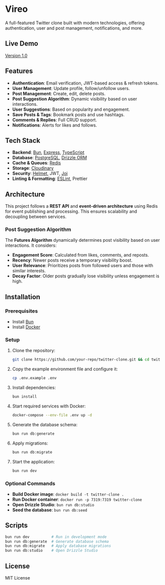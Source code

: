 # Vireo

A full-featured Twitter clone built with modern technologies, offering authentication, user and post management, notifications, and more.

## Live Demo
[Version 1.0](https://twitter-clone-9vy8.onrender.com/)

## Features
- **Authentication**: Email verification, JWT-based access & refresh tokens.
- **User Management**: Update profile, follow/unfollow users.
- **Post Management**: Create, edit, delete posts.
- **Post Suggestion Algorithm**: Dynamic visibility based on user interactions.
- **User Suggestions**: Based on popularity and engagement.
- **Save Posts & Tags**: Bookmark posts and use hashtags.
- **Comments & Replies**: Full CRUD support.
- **Notifications**: Alerts for likes and follows.

## Tech Stack
- **Backend**: [Bun](https://bun.sh/), [Express](https://expressjs.com/), [TypeScript](https://www.typescriptlang.org/)
- **Database**: [PostgreSQL](https://www.postgresql.org/), [Drizzle ORM](https://github.com/drizzle-team/drizzle-orm)
- **Cache & Queues**: [Redis](https://redis.io/)
- **Storage**: [Cloudinary](https://cloudinary.com/)
- **Security**: [Helmet](https://helmetjs.github.io/), JWT, [Joi](https://joi.dev/)
- **Linting & Formatting**: [ESLint](https://eslint.org/), Prettier

## Architecture
This project follows a **REST API** and **event-driven architecture** using Redis for event publishing and processing. This ensures scalability and decoupling between services.

### Post Suggestion Algorithm
The **Futures Algorithm** dynamically determines post visibility based on user interactions. It considers:
- **Engagement Score**: Calculated from likes, comments, and reposts.
- **Recency**: Newer posts receive a temporary visibility boost.
- **User Relevance**: Prioritizes posts from followed users and those with similar interests.
- **Decay Factor**: Older posts gradually lose visibility unless engagement is high.

## Installation

### Prerequisites
- Install [Bun](https://bun.sh/)
- Install [Docker](https://www.docker.com/)

### Setup
1. Clone the repository:
   ```sh
   git clone https://github.com/your-repo/twitter-clone.git && cd twitter-clone
   ```
2. Copy the example environment file and configure it:
   ```sh
   cp .env.example .env
   ```
3. Install dependencies:
   ```sh
   bun install
   ```
4. Start required services with Docker:
   ```sh
   docker-compose --env-file .env up -d
   ```
5. Generate the database schema:
   ```sh
   bun run db:generate
   ```
6. Apply migrations:
   ```sh
   bun run db:migrate
   ```
7. Start the application:
   ```sh
   bun run dev
   ```

### Optional Commands
- **Build Docker image**: `docker build -t twitter-clone .`
- **Run Docker container**: `docker run -p 7319:7319 twitter-clone`
- **Open Drizzle Studio**: `bun run db:studio`
- **Seed the database**: `bun run db:seed`

## Scripts
```sh
bun run dev          # Run in development mode
bun run db:generate  # Generate database schema
bun run db:migrate   # Apply database migrations
bun run db:studio    # Open Drizzle Studio
```

## License
MIT License
